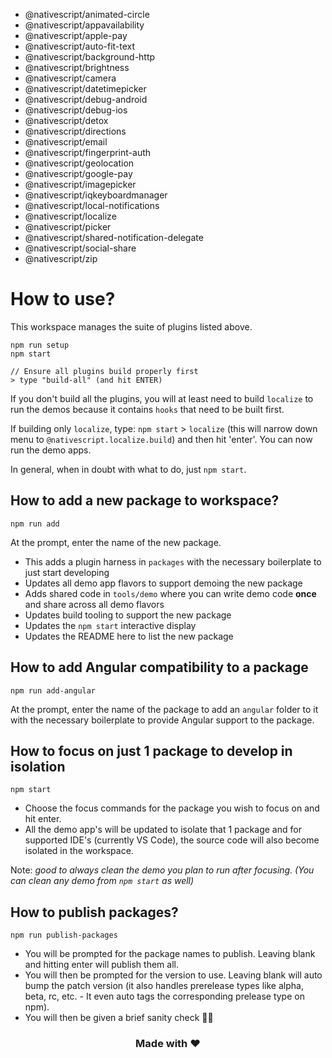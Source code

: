 - @nativescript/animated-circle
- @nativescript/appavailability
- @nativescript/apple-pay
- @nativescript/auto-fit-text
- @nativescript/background-http
- @nativescript/brightness
- @nativescript/camera
- @nativescript/datetimepicker
- @nativescript/debug-android
- @nativescript/debug-ios
- @nativescript/detox
- @nativescript/directions
- @nativescript/email
- @nativescript/fingerprint-auth
- @nativescript/geolocation
- @nativescript/google-pay
- @nativescript/imagepicker
- @nativescript/iqkeyboardmanager
- @nativescript/local-notifications
- @nativescript/localize
- @nativescript/picker
- @nativescript/shared-notification-delegate
- @nativescript/social-share
- @nativescript/zip

# How to use?

This workspace manages the suite of plugins listed above.

```cli
npm run setup
npm start

// Ensure all plugins build properly first
> type "build-all" (and hit ENTER)
```

If you don't build all the plugins, you will at least need to build `localize` to run the demos because it contains `hooks` that need to be built first.

If building only `localize`, type: `npm start` > `localize` (this will narrow down menu to `@nativescript.localize.build`) and then hit 'enter'. You can now run the demo apps.

In general, when in doubt with what to do, just `npm start`.

## How to add a new package to workspace?

```cli
npm run add
```

At the prompt, enter the name of the new package.

- This adds a plugin harness in `packages` with the necessary boilerplate to just start developing
- Updates all demo app flavors to support demoing the new package
- Adds shared code in `tools/demo` where you can write demo code **once** and share across all demo flavors
- Updates build tooling to support the new package
- Updates the `npm start` interactive display
- Updates the README here to list the new package

## How to add Angular compatibility to a package

```cli
npm run add-angular
```

At the prompt, enter the name of the package to add an `angular` folder to it with the necessary boilerplate to provide Angular support to the package.

## How to focus on just 1 package to develop in isolation

```cli
npm start
```

- Choose the focus commands for the package you wish to focus on and hit enter.
- All the demo app's will be updated to isolate that 1 package and for supported IDE's (currently VS Code), the source code will also become isolated in the workspace.

Note: _good to always clean the demo you plan to run after focusing. (You can clean any demo from `npm start` as well)_

## How to publish packages?

```cli
npm run publish-packages
```

- You will be prompted for the package names to publish. Leaving blank and hitting enter will publish them all.
- You will then be prompted for the version to use. Leaving blank will auto bump the patch version (it also handles prerelease types like alpha, beta, rc, etc. - It even auto tags the corresponding prelease type on npm).
- You will then be given a brief sanity check 🧠😊

<h3 align="center">Made with ❤️</h3>
